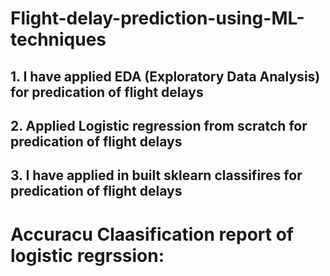 # Flight-delay-prediction-using-ML-techniques

## 1. I have applied EDA (Exploratory Data Analysis) for predication of flight delays
## 2. Applied Logistic regression from scratch for predication of flight delays
## 3. I have applied  in built sklearn classifires for predication of flight delays

# Accuracu Claasification report of logistic regrssion:
